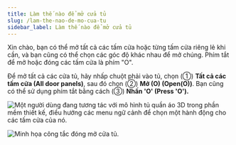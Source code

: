 ```yaml
---
title: Làm thế nào để mở cửa tủ
slug: /lam-the-nao-de-mo-cua-tu
sidebar_label: Làm thế nào để mở cửa tủ
---
```


Xin chào, bạn có thể mở tất cả các tấm cửa hoặc từng tấm cửa riêng lẻ khi cần, và bạn cũng có thể chọn các góc độ khác nhau để mở chúng. Phím tắt để mở hoặc đóng các tấm cửa là phím "O".

Để mở tất cả các cửa tủ, hãy nhấp chuột phải vào tủ, chọn (①) **Tất cả các tấm cửa (All door panels)**, sau đó chọn (②) **Mở (O) (Open(O))**. Bạn cũng có thể sử dụng phím tắt bằng cách (③) **Nhấn 'O' (Press 'O').**

![Một người dùng đang tương tác với mô hình tủ quần áo 3D trong phần mềm thiết kế, điều hướng các menu ngữ cảnh để chọn một hành động cho các tấm cửa của nó.](https://storage.googleapis.com/jegavn_kb/images/42cea842-1eae-4eed-b050-9f7fac068b34.png)

![Minh họa công tắc đóng mở cửa tủ.](https://storage.googleapis.com/jegavn_kb/images/5a59ebe0-9104-4e18-999e-5b4fd883e112.gif)